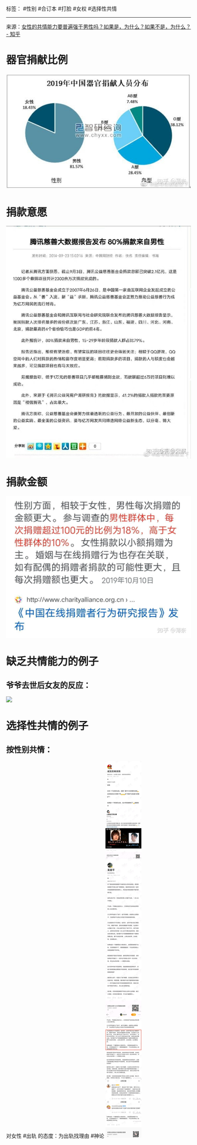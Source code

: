 标签： #性别 #合订本 #打脸 #女权 #选择性共情
***
来源：[女性的共情能力要普遍强于男性吗？如果是，为什么？如果不是，为什么？ - 知乎](https://www.zhihu.com/answer/2745458354)
# 器官捐献比例
[![1673276943111.jpeg](https://raw.githubusercontent.com/bluntvoice/mypic/main/1673276943111.jpeg)](https://raw.githubusercontent.com/bluntvoice/mypic/main/1673276943111.jpeg)
# 捐款意愿
[![1673276946695.jpeg](https://raw.githubusercontent.com/bluntvoice/mypic/main/1673276946695.jpeg)](https://raw.githubusercontent.com/bluntvoice/mypic/main/1673276946695.jpeg)
# 捐款金额
[![1673276949321.jpeg](https://raw.githubusercontent.com/bluntvoice/mypic/main/1673276949321.jpeg)](https://raw.githubusercontent.com/bluntvoice/mypic/main/1673276949321.jpeg)
# 缺乏共情能力的例子
## 爷爷去世后女友的反应：
![](https://raw.githubusercontent.com/bluntvoice/mypic/main/img-1673370127574e9847972176050beee4689d86ae27b0356656b9ebbfe262056c3e90e79e8e5ef.jpg)
# 选择性共情的例子
## 按性别共情：
对女性 #出轨 的态度：为出轨找理由 #神论
![](https://raw.githubusercontent.com/bluntvoice/mypic/main/img-16726096565144853107995710549.jpg)